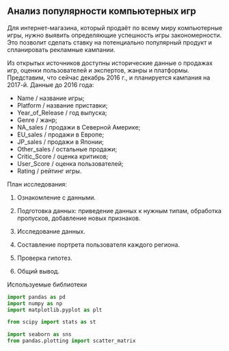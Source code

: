 ## Анализ популярности компьютерных игр


Для интернет-магазина, который продаёт по всему миру компьютерные игры, нужно выявить определяющие успешность игры закономерности. Это позволит сделать ставку на потенциально популярный продукт и спланировать рекламные кампании.

Из открытых источников доступны исторические данные о продажах игр, оценки пользователей и экспертов, жанры и платформы.
Представим, что сейчас декабрь 2016 г., и планируется кампания на 2017-й. Данные до 2016 года:

- Name  / название игры;
- Platform / название приставки;
- Year_of_Release / год выпуска;
- Genre / жанр;
- NA_sales / продажи в Северной Америке;
- EU_sales / продажи в Европе;
- JP_sales / продажи в Японии;
- Other_sales / остальные продажи;
- Critic_Score / оценка критиков;
- User_Score / оценка пользователей;
- Rating / рейтинг игры.

План исследования: 

1) Ознакомление с данными.

2) Подготовка данных: приведение данных к нужным типам, обработка пропусков, добавление новых признаков.

3) Исследование данных.

4) Составление портрета пользователя каждого региона.

4) Проверка гипотез.

5) Общий вывод.

Используемые библиотеки

```python
import pandas as pd
import numpy as np
import matplotlib.pyplot as plt

from scipy import stats as st

import seaborn as sns
from pandas.plotting import scatter_matrix
```